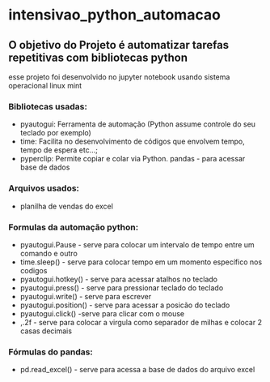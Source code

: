 # intensivao_python_automacao
## O objetivo do Projeto é automatizar tarefas repetitivas com bibliotecas python

esse projeto foi desenvolvido no jupyter notebook usando sistema operacional linux mint

### Bibliotecas usadas:
* pyautogui: Ferramenta de automação
(Python assume controle do seu teclado por
exemplo)
* time: Facilita no desenvolvimento de códigos
que envolvem tempo, tempo de espera etc...;
* pyperclip: Permite copiar e colar via Python.
pandas - para acessar base de dados

### Arquivos usados:
* planilha de vendas do excel

### Formulas da automação python:
* pyautogui.Pause - serve para colocar um intervalo de tempo entre um comando e outro
* time.sleep() - serve para colocar tempo em um momento específico nos codigos
* pyautogui.hotkey() - serve para acessar atalhos no teclado
* pyautogui.press() - serve para pressionar teclado do teclado
* pyautogui.write() - serve para escrever
* pyautogui.position() - serve para acessar a posicão do teclado
* pyautogui.click() -serve para clicar com o mouse
* ,.2f - serve para colocar a virgula como separador de milhas e colocar 2 casas decimais

### Fórmulas do pandas:
* pd.read_excel() - serve para acessa a base de dados do arquivo excel





